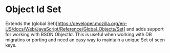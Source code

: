 # Object Id Set
Extends the (global
Set)[https://developer.mozilla.org/en-US/docs/Web/JavaScript/Reference/Global_Objects/Set]
and adds support for working with BSON ObjectId. This is useful when
working with DB migratins or porting and need an easy way to maintain
a unique Set of seen keys.
